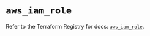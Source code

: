 # `aws_iam_role`

Refer to the Terraform Registry for docs: [`aws_iam_role`](https://registry.terraform.io/providers/hashicorp/aws/6.4.0/docs/resources/iam_role).
